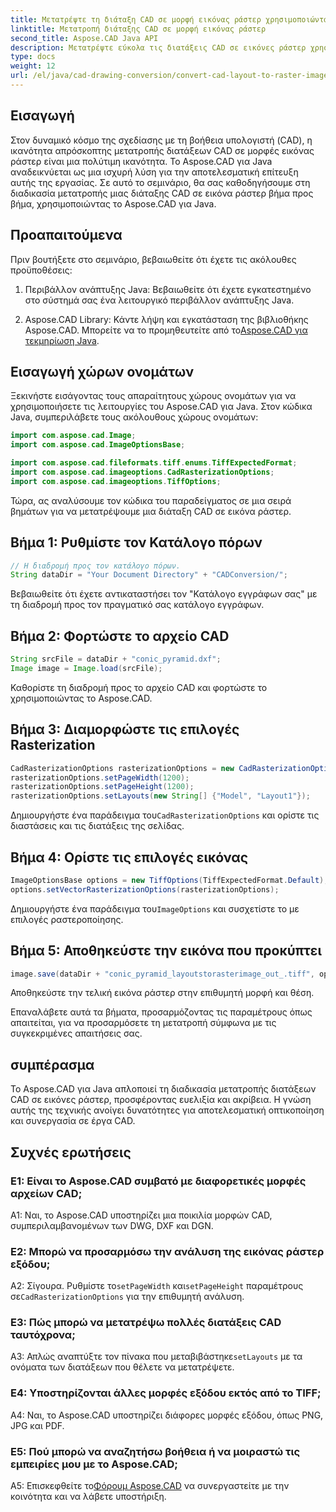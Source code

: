 ```yaml
---
title: Μετατρέψτε τη διάταξη CAD σε μορφή εικόνας ράστερ χρησιμοποιώντας το Aspose.CAD για Java
linktitle: Μετατροπή διάταξης CAD σε μορφή εικόνας ράστερ
second_title: Aspose.CAD Java API
description: Μετατρέψτε εύκολα τις διατάξεις CAD σε εικόνες ράστερ χρησιμοποιώντας το Aspose.CAD για Java. Οπτικοποίηση υψηλής ποιότητας για βελτιωμένη συνεργασία.
type: docs
weight: 12
url: /el/java/cad-drawing-conversion/convert-cad-layout-to-raster-image/
---
```

## Εισαγωγή

Στον δυναμικό κόσμο της σχεδίασης με τη βοήθεια υπολογιστή (CAD), η ικανότητα απρόσκοπτης μετατροπής διατάξεων CAD σε μορφές εικόνας ράστερ είναι μια πολύτιμη ικανότητα. Το Aspose.CAD για Java αναδεικνύεται ως μια ισχυρή λύση για την αποτελεσματική επίτευξη αυτής της εργασίας. Σε αυτό το σεμινάριο, θα σας καθοδηγήσουμε στη διαδικασία μετατροπής μιας διάταξης CAD σε εικόνα ράστερ βήμα προς βήμα, χρησιμοποιώντας το Aspose.CAD για Java.

## Προαπαιτούμενα

Πριν βουτήξετε στο σεμινάριο, βεβαιωθείτε ότι έχετε τις ακόλουθες προϋποθέσεις:

1. Περιβάλλον ανάπτυξης Java: Βεβαιωθείτε ότι έχετε εγκατεστημένο στο σύστημά σας ένα λειτουργικό περιβάλλον ανάπτυξης Java.

2.  Aspose.CAD Library: Κάντε λήψη και εγκατάσταση της βιβλιοθήκης Aspose.CAD. Μπορείτε να το προμηθευτείτε από το[Aspose.CAD για τεκμηρίωση Java](https://reference.aspose.com/cad/java/).

## Εισαγωγή χώρων ονομάτων

Ξεκινήστε εισάγοντας τους απαραίτητους χώρους ονομάτων για να χρησιμοποιήσετε τις λειτουργίες του Aspose.CAD για Java. Στον κώδικα Java, συμπεριλάβετε τους ακόλουθους χώρους ονομάτων:

```java
import com.aspose.cad.Image;
import com.aspose.cad.ImageOptionsBase;

import com.aspose.cad.fileformats.tiff.enums.TiffExpectedFormat;
import com.aspose.cad.imageoptions.CadRasterizationOptions;
import com.aspose.cad.imageoptions.TiffOptions;
```

Τώρα, ας αναλύσουμε τον κώδικα του παραδείγματος σε μια σειρά βημάτων για να μετατρέψουμε μια διάταξη CAD σε εικόνα ράστερ.
## Βήμα 1: Ρυθμίστε τον Κατάλογο πόρων

```java
// Η διαδρομή προς τον κατάλογο πόρων.
String dataDir = "Your Document Directory" + "CADConversion/";
```

Βεβαιωθείτε ότι έχετε αντικαταστήσει τον "Κατάλογο εγγράφων σας" με τη διαδρομή προς τον πραγματικό σας κατάλογο εγγράφων.

## Βήμα 2: Φορτώστε το αρχείο CAD

```java
String srcFile = dataDir + "conic_pyramid.dxf";
Image image = Image.load(srcFile);
```

Καθορίστε τη διαδρομή προς το αρχείο CAD και φορτώστε το χρησιμοποιώντας το Aspose.CAD.

## Βήμα 3: Διαμορφώστε τις επιλογές Rasterization

```java
CadRasterizationOptions rasterizationOptions = new CadRasterizationOptions();
rasterizationOptions.setPageWidth(1200);
rasterizationOptions.setPageHeight(1200);
rasterizationOptions.setLayouts(new String[] {"Model", "Layout1"});
```

 Δημιουργήστε ένα παράδειγμα του`CadRasterizationOptions` και ορίστε τις διαστάσεις και τις διατάξεις της σελίδας.

## Βήμα 4: Ορίστε τις επιλογές εικόνας

```java
ImageOptionsBase options = new TiffOptions(TiffExpectedFormat.Default);
options.setVectorRasterizationOptions(rasterizationOptions);
```

 Δημιουργήστε ένα παράδειγμα του`ImageOptions` και συσχετίστε το με επιλογές ραστεροποίησης.

## Βήμα 5: Αποθηκεύστε την εικόνα που προκύπτει

```java
image.save(dataDir + "conic_pyramid_layoutstorasterimage_out_.tiff", options);
```

Αποθηκεύστε την τελική εικόνα ράστερ στην επιθυμητή μορφή και θέση.

Επαναλάβετε αυτά τα βήματα, προσαρμόζοντας τις παραμέτρους όπως απαιτείται, για να προσαρμόσετε τη μετατροπή σύμφωνα με τις συγκεκριμένες απαιτήσεις σας.

## συμπέρασμα

Το Aspose.CAD για Java απλοποιεί τη διαδικασία μετατροπής διατάξεων CAD σε εικόνες ράστερ, προσφέροντας ευελιξία και ακρίβεια. Η γνώση αυτής της τεχνικής ανοίγει δυνατότητες για αποτελεσματική οπτικοποίηση και συνεργασία σε έργα CAD.

## Συχνές ερωτήσεις

### Ε1: Είναι το Aspose.CAD συμβατό με διαφορετικές μορφές αρχείων CAD;

A1: Ναι, το Aspose.CAD υποστηρίζει μια ποικιλία μορφών CAD, συμπεριλαμβανομένων των DWG, DXF και DGN.

### Ε2: Μπορώ να προσαρμόσω την ανάλυση της εικόνας ράστερ εξόδου;

 Α2: Σίγουρα. Ρυθμίστε το`setPageWidth` και`setPageHeight` παραμέτρους σε`CadRasterizationOptions` για την επιθυμητή ανάλυση.

### Ε3: Πώς μπορώ να μετατρέψω πολλές διατάξεις CAD ταυτόχρονα;

 A3: Απλώς αναπτύξτε τον πίνακα που μεταβιβάστηκε`setLayouts` με τα ονόματα των διατάξεων που θέλετε να μετατρέψετε.

### Ε4: Υποστηρίζονται άλλες μορφές εξόδου εκτός από το TIFF;

A4: Ναι, το Aspose.CAD υποστηρίζει διάφορες μορφές εξόδου, όπως PNG, JPG και PDF.

### Ε5: Πού μπορώ να αναζητήσω βοήθεια ή να μοιραστώ τις εμπειρίες μου με το Aspose.CAD;

A5: Επισκεφθείτε το[Φόρουμ Aspose.CAD](https://forum.aspose.com/c/cad/19) να συνεργαστείτε με την κοινότητα και να λάβετε υποστήριξη.